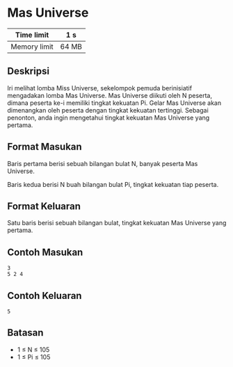 # Mas Universe

| Time limit | 1 s |
| --- | --- |
| Memory limit | 64 MB |

## Deskripsi

Iri melihat lomba Miss Universe, sekelompok pemuda berinisiatif mengadakan lomba Mas Universe. Mas Universe diikuti oleh N peserta, dimana peserta ke-i memiliki tingkat kekuatan Pi. Gelar Mas Universe akan dimenangkan oleh peserta dengan tingkat kekuatan tertinggi. Sebagai penonton, anda ingin mengetahui tingkat kekuatan Mas Universe yang pertama.

## Format Masukan

Baris pertama berisi sebuah bilangan bulat N, banyak peserta Mas Universe.

Baris kedua berisi N buah bilangan bulat Pi, tingkat kekuatan tiap peserta.

## Format Keluaran

Satu baris berisi sebuah bilangan bulat, tingkat kekuatan Mas Universe yang pertama.

## Contoh Masukan

    3
    5 2 4

## Contoh Keluaran

    5

## Batasan

- 1 ≤ N ≤ 105
- 1 ≤ Pi ≤ 105
